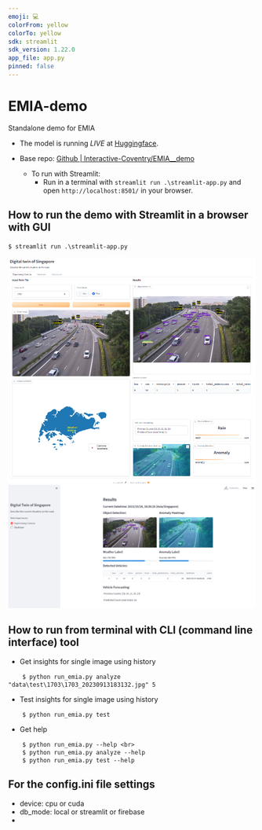 ```yaml
---
emoji: 💻
colorFrom: yellow
colorTo: yellow
sdk: streamlit
sdk_version: 1.22.0
app_file: app.py
pinned: false
---
```


# EMIA-demo
 Standalone demo for EMIA

- The model is running *LIVE* at [Huggingface](https://huggingface.co/spaces/Interactive-Coventry/EMIA__demo).

- Base repo: [Github | Interactive-Coventry/EMIA__demo](https://github.com/Interactive-Coventry/EMIA__demo/)

  - To run with Streamlit:
    - Run in a terminal with `streamlit run .\streamlit-app.py` and open `http://localhost:8501/` in your browser.


## How to run the demo with Streamlit in a browser with GUI
```
$ streamlit run .\streamlit-app.py
```
![demo_1.png](assets/demo_1.png)
![demo_2.png](assets/demo_2.png)

## How to run from terminal with CLI (command line interface) tool
- Get insights for single image using history <br>
```
    $ python run_emia.py analyze "data\test\1703\1703_20230913183132.jpg" 5
```

- Test insights for single image using history <br>
```
    $ python run_emia.py test 
```

- Get help <br>
```
    $ python run_emia.py --help <br>
    $ python run_emia.py analyze --help
    $ python run_emia.py test --help
```

## For the config.ini file settings 

- device: cpu or cuda
- db_mode: local or streamlit or firebase
- 
